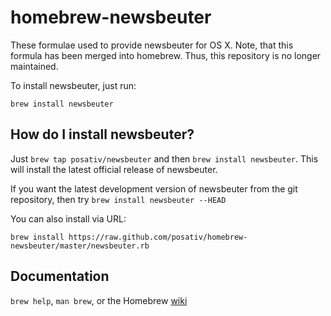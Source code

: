 # homebrew-newsbeuter

These formulae used to provide newsbeuter for OS X. Note, that
this formula has been merged into homebrew. Thus, this repository
is no longer maintained.

To install newsbeuter, just run:

    brew install newsbeuter

## How do I install newsbeuter?

Just `brew tap posativ/newsbeuter` and then `brew install newsbeuter`. This
will install the latest official release of newsbeuter.

If you want the latest development version of newsbeuter from the git
repository, then try `brew install newsbeuter --HEAD`

You can also install via URL:

    brew install https://raw.github.com/posativ/homebrew-newsbeuter/master/newsbeuter.rb

## Documentation

`brew help`, `man brew`, or the Homebrew [wiki][]

[wiki]:http://wiki.github.com/mxcl/homebrew
